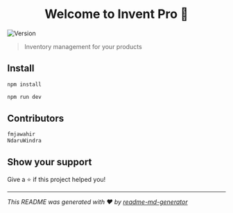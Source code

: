 <h1 align="center">Welcome to Invent Pro 👋</h1>
<p>
  <img alt="Version" src="https://img.shields.io/badge/version-0.0.1-blue.svg?cacheSeconds=2592000" />
</p>

> Inventory management for your products

## Install

```sh
npm install
```

```sh
npm run dev
```

## Contributors
```sh
fmjawahir
NdaruWindra
```

## Show your support

Give a ⭐️ if this project helped you!

***
_This README was generated with ❤️ by [readme-md-generator](https://github.com/kefranabg/readme-md-generator)_
